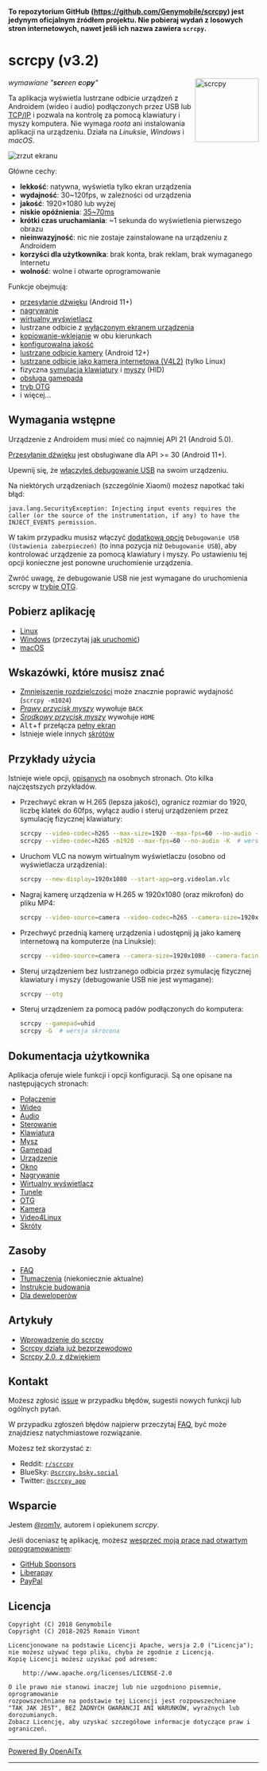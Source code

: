 **To repozytorium GitHub (<https://github.com/Genymobile/scrcpy>) jest jedynym oficjalnym źródłem projektu. Nie pobieraj wydań z losowych stron internetowych, nawet jeśli ich nazwa zawiera `scrcpy`.**

# scrcpy (v3.2)

<img src="app/data/icon.svg" width="128" height="128" alt="scrcpy" align="right" />

_wymawiane "**scr**een **c**o**py**"_

Ta aplikacja wyświetla lustrzane odbicie urządzeń z Androidem (wideo i audio) podłączonych przez USB lub
[TCP/IP](doc/connection.md#tcpip-wireless) i pozwala na kontrolę za pomocą
klawiatury i myszy komputera. Nie wymaga _roota_ ani instalowania aplikacji
na urządzeniu. Działa na _Linuksie_, _Windows_ i _macOS_.

![zrzut ekranu](assets/screenshot-debian-600.jpg)

Główne cechy:

 - **lekkość**: natywna, wyświetla tylko ekran urządzenia
 - **wydajność**: 30~120fps, w zależności od urządzenia
 - **jakość**: 1920×1080 lub wyżej
 - **niskie opóźnienia**: [35~70ms][lowlatency]
 - **krótki czas uruchamiania**: ~1 sekunda do wyświetlenia pierwszego obrazu
 - **nieinwazyjność**: nic nie zostaje zainstalowane na urządzeniu z Androidem
 - **korzyści dla użytkownika**: brak konta, brak reklam, brak wymaganego Internetu
 - **wolność**: wolne i otwarte oprogramowanie

[lowlatency]: https://github.com/Genymobile/scrcpy/pull/646

Funkcje obejmują:
 - [przesyłanie dźwięku](doc/audio.md) (Android 11+)
 - [nagrywanie](doc/recording.md)
 - [wirtualny wyświetlacz](doc/virtual_display.md)
 - lustrzane odbicie z [wyłączonym ekranem urządzenia](doc/device.md#turn-screen-off)
 - [kopiowanie-wklejanie](doc/control.md#copy-paste) w obu kierunkach
 - [konfigurowalna jakość](doc/video.md)
 - [lustrzane odbicie kamery](doc/camera.md) (Android 12+)
 - [lustrzane odbicie jako kamera internetowa (V4L2)](doc/v4l2.md) (tylko Linux)
 - fizyczna [symulacja klawiatury][hid-keyboard] i [myszy][hid-mouse] (HID)
 - [obsługa gamepada](doc/gamepad.md)
 - [tryb OTG](doc/otg.md)
 - i więcej…

[hid-keyboard]: doc/keyboard.md#physical-keyboard-simulation
[hid-mouse]: doc/mouse.md#physical-mouse-simulation

## Wymagania wstępne

Urządzenie z Androidem musi mieć co najmniej API 21 (Android 5.0).

[Przesyłanie dźwięku](doc/audio.md) jest obsługiwane dla API >= 30 (Android 11+).

Upewnij się, że [włączyłeś debugowanie USB][enable-adb] na swoim urządzeniu.

[enable-adb]: https://developer.android.com/studio/debug/dev-options#enable

Na niektórych urządzeniach (szczególnie Xiaomi) możesz napotkać taki błąd:

```
java.lang.SecurityException: Injecting input events requires the caller (or the source of the instrumentation, if any) to have the INJECT_EVENTS permission.
```

W takim przypadku musisz włączyć [dodatkową opcję][control] `Debugowanie USB
(Ustawienia zabezpieczeń)` (to inna pozycja niż `Debugowanie USB`), aby
kontrolować urządzenie za pomocą klawiatury i myszy. Po ustawieniu tej opcji
konieczne jest ponowne uruchomienie urządzenia.

[control]: https://github.com/Genymobile/scrcpy/issues/70#issuecomment-373286323

Zwróć uwagę, że debugowanie USB nie jest wymagane do uruchomienia scrcpy w [trybie OTG](doc/otg.md).


## Pobierz aplikację

 - [Linux](doc/linux.md)
 - [Windows](doc/windows.md) (przeczytaj [jak uruchomić](doc/windows.md#run))
 - [macOS](doc/macos.md)


## Wskazówki, które musisz znać

 - [Zmniejszenie rozdzielczości](doc/video.md#size) może znacznie poprawić wydajność
   (`scrcpy -m1024`)
 - [_Prawy przycisk myszy_](doc/mouse.md#mouse-bindings) wywołuje `BACK`
 - [_Środkowy przycisk myszy_](doc/mouse.md#mouse-bindings) wywołuje `HOME`
 - <kbd>Alt</kbd>+<kbd>f</kbd> przełącza [pełny ekran](doc/window.md#fullscreen)
 - Istnieje wiele innych [skrótów](doc/shortcuts.md)


## Przykłady użycia

Istnieje wiele opcji, [opisanych](#user-documentation) na osobnych stronach.
Oto kilka najczęstszych przykładów.

 - Przechwyć ekran w H.265 (lepsza jakość), ogranicz rozmiar do 1920, liczbę klatek do 60fps, wyłącz audio i steruj urządzeniem przez symulację fizycznej klawiatury:

    ```bash
    scrcpy --video-codec=h265 --max-size=1920 --max-fps=60 --no-audio --keyboard=uhid
    scrcpy --video-codec=h265 -m1920 --max-fps=60 --no-audio -K  # wersja skrócona
    ```

 - Uruchom VLC na nowym wirtualnym wyświetlaczu (osobno od wyświetlacza urządzenia):

    ```bash
    scrcpy --new-display=1920x1080 --start-app=org.videolan.vlc
    ```

 - Nagraj kamerę urządzenia w H.265 w 1920x1080 (oraz mikrofon) do pliku MP4:

    ```bash
    scrcpy --video-source=camera --video-codec=h265 --camera-size=1920x1080 --record=file.mp4
    ```

 - Przechwyć przednią kamerę urządzenia i udostępnij ją jako kamerę internetową na komputerze (na Linuksie):

    ```bash
    scrcpy --video-source=camera --camera-size=1920x1080 --camera-facing=front --v4l2-sink=/dev/video2 --no-playback
    ```

 - Steruj urządzeniem bez lustrzanego odbicia przez symulację fizycznej klawiatury i myszy (debugowanie USB nie jest wymagane):

    ```bash
    scrcpy --otg
    ```

 - Steruj urządzeniem za pomocą padów podłączonych do komputera:

    ```bash
    scrcpy --gamepad=uhid
    scrcpy -G  # wersja skrócona
    ```

## Dokumentacja użytkownika

Aplikacja oferuje wiele funkcji i opcji konfiguracji. Są one
opisane na następujących stronach:

 - [Połączenie](doc/connection.md)
 - [Wideo](doc/video.md)
 - [Audio](doc/audio.md)
 - [Sterowanie](doc/control.md)
 - [Klawiatura](doc/keyboard.md)
 - [Mysz](doc/mouse.md)
 - [Gamepad](doc/gamepad.md)
 - [Urządzenie](doc/device.md)
 - [Okno](doc/window.md)
 - [Nagrywanie](doc/recording.md)
 - [Wirtualny wyświetlacz](doc/virtual_display.md)
 - [Tunele](doc/tunnels.md)
 - [OTG](doc/otg.md)
 - [Kamera](doc/camera.md)
 - [Video4Linux](doc/v4l2.md)
 - [Skróty](doc/shortcuts.md)


## Zasoby

 - [FAQ](FAQ.md)
 - [Tłumaczenia][wiki] (niekoniecznie aktualne)
 - [Instrukcje budowania](doc/build.md)
 - [Dla deweloperów](doc/develop.md)

[wiki]: https://github.com/Genymobile/scrcpy/wiki


## Artykuły

- [Wprowadzenie do scrcpy][article-intro]
- [Scrcpy działa już bezprzewodowo][article-tcpip]
- [Scrcpy 2.0, z dźwiękiem][article-scrcpy2]

[article-intro]: https://blog.rom1v.com/2018/03/introducing-scrcpy/
[article-tcpip]: https://www.genymotion.com/blog/open-source-project-scrcpy-now-works-wirelessly/
[article-scrcpy2]: https://blog.rom1v.com/2023/03/scrcpy-2-0-with-audio/

## Kontakt

Możesz zgłosić [issue] w przypadku błędów, sugestii nowych funkcji lub ogólnych pytań.

W przypadku zgłoszeń błędów najpierw przeczytaj [FAQ](FAQ.md), być może znajdziesz natychmiastowe rozwiązanie.

[issue]: https://github.com/Genymobile/scrcpy/issues

Możesz też skorzystać z:

 - Reddit: [`r/scrcpy`](https://www.reddit.com/r/scrcpy)
 - BlueSky: [`@scrcpy.bsky.social`](https://bsky.app/profile/scrcpy.bsky.social)
 - Twitter: [`@scrcpy_app`](https://twitter.com/scrcpy_app)


## Wsparcie

Jestem [@rom1v](https://github.com/rom1v), autorem i opiekunem _scrcpy_.

Jeśli doceniasz tę aplikację, możesz [wesprzeć moją pracę nad otwartym oprogramowaniem][donate]:
 - [GitHub Sponsors](https://github.com/sponsors/rom1v)
 - [Liberapay](https://liberapay.com/rom1v/)
 - [PayPal](https://paypal.me/rom2v)

[donate]: https://blog.rom1v.com/about/#support-my-open-source-work

## Licencja

    Copyright (C) 2018 Genymobile
    Copyright (C) 2018-2025 Romain Vimont

    Licencjonowane na podstawie Licencji Apache, wersja 2.0 ("Licencja");
    nie możesz używać tego pliku, chyba że zgodnie z Licencją.
    Kopię Licencji możesz uzyskać pod adresem:

        http://www.apache.org/licenses/LICENSE-2.0

    O ile prawo nie stanowi inaczej lub nie uzgodniono pisemnie, oprogramowanie
    rozpowszechniane na podstawie tej Licencji jest rozpowszechniane
    "TAK JAK JEST", BEZ ŻADNYCH GWARANCJI ANI WARUNKÓW, wyraźnych lub dorozumianych.
    Zobacz Licencję, aby uzyskać szczegółowe informacje dotyczące praw i ograniczeń.

---

[Powered By OpenAiTx](https://github.com/OpenAiTx/OpenAiTx)

---